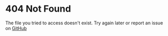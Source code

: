 # 404 Not Found
The file you tried to access doesn't exist. Try again later or report an issue on [GitHub](https://github.com/OopDevs/OpenRevise2/issues/new)